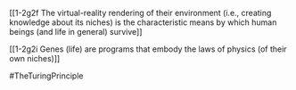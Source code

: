 [[1-2g2f The virtual-reality rendering of their environment (i.e., creating knowledge about its niches) is the characteristic means by which human beings (and life in general) survive]]

[[1-2g2i Genes (life) are programs that embody the laws of physics (of their own niches)]]

#TheTuringPrinciple 
